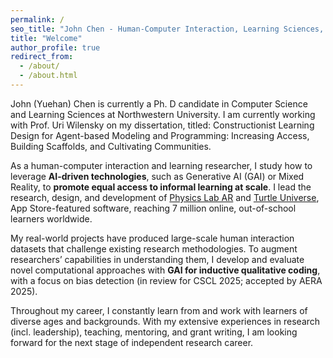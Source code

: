 ```yaml
---
permalink: /
seo_title: "John Chen - Human-Computer Interaction, Learning Sciences, and Human-AI Collaboration"
title: "Welcome"
author_profile: true
redirect_from: 
  - /about/
  - /about.html
---
```


John (Yuehan) Chen is currently a Ph. D candidate in Computer Science and Learning Sciences at Northwestern University. I am currently working with Prof. Uri Wilensky on my dissertation, titled: Constructionist Learning Design for Agent-based Modeling and Programming: Increasing Access, Building Scaffolds, and Cultivating Communities. 

As a human-computer interaction and learning researcher, I study how to leverage **AI-driven technologies**, such as Generative AI (GAI) or Mixed Reality, to **promote equal access to informal learning at scale**. I lead the research, design, and development of [Physics Lab AR](/portfolio/physics-lab) and [Turtle Universe](/portfolio/turtle-universe), App Store-featured software, reaching 7 million online, out-of-school learners worldwide. 

My real-world projects have produced large-scale human interaction datasets that challenge existing research methodologies. To augment researchers’ capabilities in understanding them, I develop and evaluate novel computational approaches with **GAI for inductive qualitative coding**, with a focus on bias detection (in review for CSCL 2025; accepted by AERA 2025). 

Throughout my career, I constantly learn from and work with learners of diverse ages and backgrounds. With my extensive experiences in research (incl. leadership), teaching, mentoring, and grant writing, I am looking forward for the next stage of independent research career. 